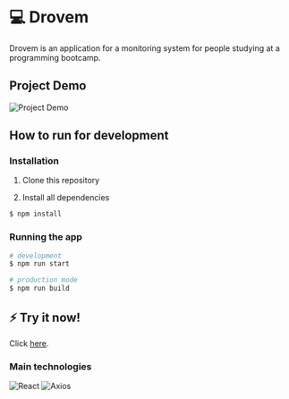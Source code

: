 # 💻 Drovem

Drovem is an application for a monitoring system for people studying at a programming bootcamp.

## Project Demo
![Project Demo](https://j.gifs.com/ywBrVg.gif)

## How to run for development

### Installation

1. Clone this repository

2. Install all dependencies

```bash
$ npm install
```

### Running the app

```bash
# development
$ npm run start

# production mode
$ npm run build
```

## ⚡ Try it now!

Click [here](https://drovem-front.vercel.app/).


### Main technologies

![React](https://img.shields.io/badge/react-%2320232a.svg?style=flat&logo=react&logoColor=%2361DAFB)
![Axios](https://img.shields.io/badge/axios-671ddf?&style=flat&logo=axios&logoColor=white)
